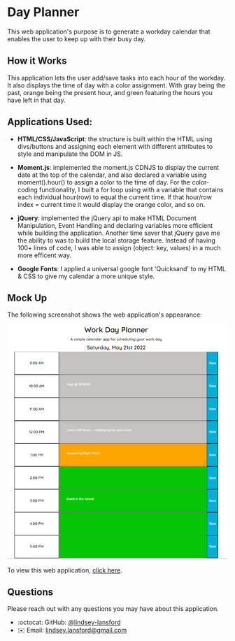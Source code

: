 # Day Planner

This web application's purpose is to generate a workday calendar that enables the user to keep up with their busy day.

## How it Works

This application lets the user add/save tasks into each hour of the workday. It also displays the time of day with a color assignment. With gray being the past, orange being the present hour, and green featuring the hours you have left in that day.

## Applications Used:

* **HTML/CSS/JavaScript**: the structure is built within the HTML using divs/buttons and assigning each element with different attributes to style and manipulate the DOM in JS.

* **Moment.js**: implemented the moment.js CDNJS to display the current date at the top of the calendar, and also declared a variable using moment().hour() to assign a color to the time of day. For the color-coding functionality, I built a for loop using with a variable that contains each individual hour(row) to equal the current time. If that hour/row index = current time it would display the orange color, and so on.

* **jQuery**: implemented the jQuery api to make HTML Document Manipulation, Event Handling and declaring variables more efficient while building the application. Another time saver that jQuery gave me the ability to was to build the local storage feature. Instead of having 100+ lines of code, I was able to assign (object: key, values) in a much more efficent way.

* **Google Fonts**: I applied a universal google font 'Quicksand' to my HTML & CSS to give my calendar a more unique style.

## Mock Up

The following screenshot shows the web application's appearance:

![](./images/screenshot.png)

To view this web application, [click here](https://lindsey-lansford.github.io/day-planner/).

## Questions

Please reach out with any questions you may have about this application.

* :octocat: GitHub: [@lindsey-lansford](https://github.com/lindsey-lansford)
* :envelope: Email: [lindsey.lansford@gmail.com](mailto:lindsey.lansford@gmail.com)